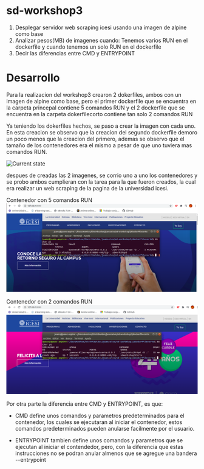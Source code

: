 # sd-workshop3

1. Desplegar servidor web scraping icesi usando una imagen de alpine como base
2. Analizar pesos(MB) de imagenes cuando: Tenemos varios RUN en el dockerfile y cuando tenemos un solo RUN en el dockerfile
3. Decir las diferencias entre CMD y ENTRYPOINT


# Desarrollo

Para la realizacion del workshop3 crearon 2 dokerfiles, ambos con un imagen de alpine como base, pero el primer dockerfile que se encuentra en la carpeta princepal contiene 5 comandos RUN y el 2 dockerfile que se encuentra en la carpeta dokerfilecorto contiene tan solo 2 comandos RUN

Ya teniendo los dokerfiles hechos, se paso a crear la imagen con cada uno. En esta creacion se observo que la creacion del segundo dockerfile demoro un poco menos que la creacion del primero, ademas se observo que el tamaño de los contenedores era el mismo a pesar de que uno tuviera mas comandos RUN.

![Current state](images/sizeImagenes.png)

despues de creadas las 2 imagenes, se corrio uno a uno los contenedores y se probo ambos cumplieran con la tarea para la que fueron creados, la cual era realizar un web scraping de la pagina de la universidad icesi.

Contenedor con 5 comandos RUN
![Current state](images/pruebadockerfile.png)

Contenedor con 2 comandos RUN
![Current state](images/pruebadockercorto.png)


Por otra parte la diferencia entre CMD y ENTRYPOINT, es que: 

-	CMD define unos comandos y parametros predeterminados 	para 		el contenedor, los cuales se ejecutaran al iniciar el 		contenedor, estos comandos predeterminados pueden anularse 		facilmente por el usuario.

-	ENTRYPOINT tambien define unos comandos y parametros que se 		ejecutan al iniciar el contendedor, pero, con la diferencia 		que estas instrucciones no se podran anular almenos que se 		agregue una bandera --entrypoint
